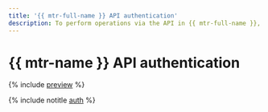 ```yaml
---
title: '{{ mtr-full-name }} API authentication'
description: To perform operations via the API in {{ mtr-full-name }}, get an IAM token for your account.
---
```


# {{ mtr-name }} API authentication

{% include [preview](../../_includes/managed-trino/note-preview.md) %}

{% include notitle [auth](../../_includes/authentication.md) %}
